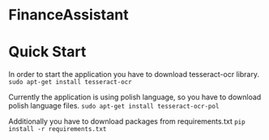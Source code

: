 # FinanceAssistant

# Quick Start
In order to start the application you have to download tesseract-ocr library.
`sudo apt-get install tesseract-ocr`

Currently the application is using polish language, so you have to download polish language files.
`sudo apt-get install tesseract-ocr-pol`

Additionally you have to download packages from requirements.txt
`pip install -r requirements.txt`
